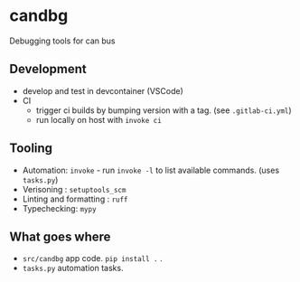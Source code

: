 # candbg



Debugging tools for can bus



## Development


*  develop and test in devcontainer (VSCode)
*  CI
    - trigger ci builds by bumping version with a tag. (see `.gitlab-ci.yml`)
    - run locally on host with `invoke ci`

## Tooling

* Automation: `invoke` - run `invoke -l` to list available commands. (uses `tasks.py`)
* Verisoning : `setuptools_scm`
* Linting and formatting : `ruff`
* Typechecking: `mypy`

## What goes where
* `src/candbg` app code. `pip install .` .
* `tasks.py` automation tasks.



